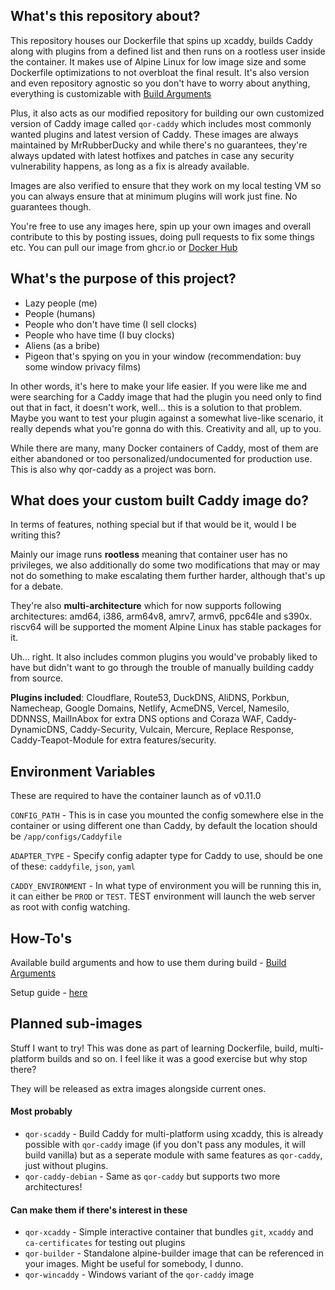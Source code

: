 ## What's this repository about?

This repository houses our Dockerfile that spins up xcaddy, builds Caddy along with plugins from a defined list and then runs on a rootless user inside the container. It makes use of Alpine Linux for low image size and some Dockerfile optimizations to not overbloat the final result. It's also version and even repository agnostic so you don't have to worry about anything, everything is customizable with [Build Arguments]()

Plus, it also acts as our modified repository for building our own customized version of Caddy image called `qor-caddy` which includes most commonly wanted plugins and latest version of Caddy. These images are always maintained by MrRubberDucky and while there's no guarantees, they're always updated with latest hotfixes and patches in case any security vulnerability happens, as long as a fix is already available. 

Images are also verified to ensure that they work on my local testing VM so you can always ensure that at minimum plugins will work just fine. No guarantees though.

You're free to use any images here, spin up your own images and overall contribute to this by posting issues, doing pull requests to fix some things etc. You can pull our image from ghcr.io or [Docker Hub](https://hub.docker.com/r/mrrubberducky/qor-caddy)

## What's the purpose of this project?
- Lazy people (me)
- People (humans)
- People who don't have time (I sell clocks)
- People who have time (I buy clocks)
- Aliens (as a bribe)
- Pigeon that's spying on you in your window (recommendation: buy some window privacy films)

In other words, it's here to make your life easier. If you were like me and were searching for a Caddy image that had the plugin you need only to find out that in fact, it doesn't work, well... this is a solution to that problem. Maybe you want to test your plugin against a somewhat live-like scenario, it really depends what you're gonna do with this. Creativity and all, up to you.

While there are many, many Docker containers of Caddy, most of them are either abandoned or too personalized/undocumented for production use. This is also why qor-caddy as a project was born.

## What does your custom built Caddy image do?

In terms of features, nothing special but if that would be it, would I be writing this?

Mainly our image runs **rootless** meaning that container user has no privileges, we also additionally do some two modifications that may or may not do something to make escalating them further harder, although that's up for a debate.

They're also **multi-architecture** which for now supports following architectures: amd64, i386, arm64v8, amrv7, armv6, ppc64le and s390x. riscv64 will be supported the moment Alpine Linux has stable packages for it.

Uh... right. It also includes common plugins you would've probably liked to have but didn't want to go through the trouble of manually building caddy from source.

**Plugins included**: Cloudflare, Route53, DuckDNS, AliDNS, Porkbun, Namecheap, Google Domains, Netlify, AcmeDNS, Vercel, Namesilo, DDNNSS, MailInAbox for extra DNS options and Coraza WAF, Caddy-DynamicDNS, Caddy-Security, Vulcain, Mercure, Replace Response, Caddy-Teapot-Module for extra features/security.

## Environment Variables

These are required to have the container launch as of v0.11.0

`CONFIG_PATH` - This is in case you mounted the config somewhere else in the container or using different one than Caddy, by default the location should be `/app/configs/Caddyfile`

`ADAPTER_TYPE` - Specify config adapter type for Caddy to use, should be one of these: `caddyfile`, `json`, `yaml`

`CADDY_ENVIRONMENT` - In what type of environment you will be running this in, it can either be `PROD` or `TEST`. TEST environment will launch the web server as root with config watching.

## How-To's

Available build arguments and how to use them during build - [Build Arguments](https://github.com/Rubberverse/qor-caddy/blob/main/BuildArguments.md)

Setup guide - [here](https://github.com/Rubberverse/qor-caddy/blob/main/Setup.md)

## Planned sub-images
Stuff I want to try! This was done as part of learning Dockerfile, build, multi-platform builds and so on. I feel like it was a good exercise but why stop there?

They will be released as extra images alongside current ones.

#### Most probably

- `qor-scaddy` - Build Caddy for multi-platform using xcaddy, this is already possible with `qor-caddy` image (if you don't pass any modules, it will build vanilla) but as a seperate module with same features as `qor-caddy`, just without plugins.
- `qor-caddy-debian` - Same as `qor-caddy` but supports two more architectures!

#### Can make them if there's interest in these

- `qor-xcaddy` - Simple interactive container that bundles `git`, `xcaddy` and `ca-certificates` for testing out plugins
- `qor-builder` - Standalone alpine-builder image that can be referenced in your images. Might be useful for somebody, I dunno.
- `qor-wincaddy` - Windows variant of the `qor-caddy` image

